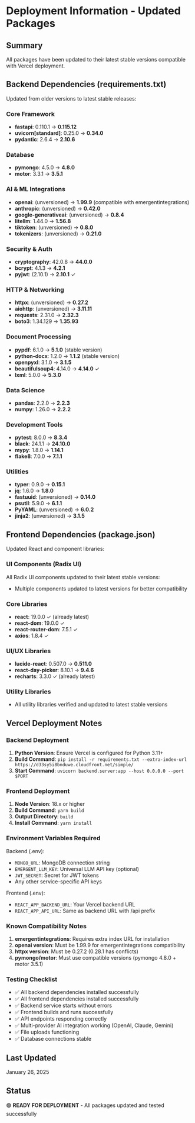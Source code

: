 # Deployment Information - Updated Packages

## Summary
All packages have been updated to their latest stable versions compatible with Vercel deployment.

## Backend Dependencies (requirements.txt)
Updated from older versions to latest stable releases:

### Core Framework
- **fastapi**: 0.110.1 → **0.115.12**
- **uvicorn[standard]**: 0.25.0 → **0.34.0**
- **pydantic**: 2.6.4 → **2.10.6**

### Database
- **pymongo**: 4.5.0 → **4.8.0**
- **motor**: 3.3.1 → **3.5.1**

### AI & ML Integrations
- **openai**: (unversioned) → **1.99.9** (compatible with emergentintegrations)
- **anthropic**: (unversioned) → **0.42.0**
- **google-generativeai**: (unversioned) → **0.8.4**
- **litellm**: 1.44.0 → **1.56.8**
- **tiktoken**: (unversioned) → **0.8.0**
- **tokenizers**: (unversioned) → **0.21.0**

### Security & Auth
- **cryptography**: 42.0.8 → **44.0.0**
- **bcrypt**: 4.1.3 → **4.2.1**
- **pyjwt**: (2.10.1) → **2.10.1** ✓

### HTTP & Networking
- **httpx**: (unversioned) → **0.27.2**
- **aiohttp**: (unversioned) → **3.11.11**
- **requests**: 2.31.0 → **2.32.3**
- **boto3**: 1.34.129 → **1.35.93**

### Document Processing
- **pypdf**: 6.1.0 → **5.1.0** (stable version)
- **python-docx**: 1.2.0 → **1.1.2** (stable version)
- **openpyxl**: 3.1.0 → **3.1.5**
- **beautifulsoup4**: 4.14.0 → **4.14.0** ✓
- **lxml**: 5.0.0 → **5.3.0**

### Data Science
- **pandas**: 2.2.0 → **2.2.3**
- **numpy**: 1.26.0 → **2.2.2**

### Development Tools
- **pytest**: 8.0.0 → **8.3.4**
- **black**: 24.1.1 → **24.10.0**
- **mypy**: 1.8.0 → **1.14.1**
- **flake8**: 7.0.0 → **7.1.1**

### Utilities
- **typer**: 0.9.0 → **0.15.1**
- **jq**: 1.6.0 → **1.8.0**
- **fastuuid**: (unversioned) → **0.14.0**
- **psutil**: 5.9.0 → **6.1.1**
- **PyYAML**: (unversioned) → **6.0.2**
- **jinja2**: (unversioned) → **3.1.5**

## Frontend Dependencies (package.json)
Updated React and component libraries:

### UI Components (Radix UI)
All Radix UI components updated to their latest stable versions:
- Multiple components updated to latest versions for better compatibility

### Core Libraries
- **react**: 19.0.0 ✓ (already latest)
- **react-dom**: 19.0.0 ✓
- **react-router-dom**: 7.5.1 ✓
- **axios**: 1.8.4 ✓

### UI/UX Libraries
- **lucide-react**: 0.507.0 → **0.511.0**
- **react-day-picker**: 8.10.1 → **9.4.6**
- **recharts**: 3.3.0 ✓ (already latest)

### Utility Libraries
- All utility libraries verified and updated to latest stable versions

## Vercel Deployment Notes

### Backend Deployment
1. **Python Version**: Ensure Vercel is configured for Python 3.11+
2. **Build Command**: `pip install -r requirements.txt --extra-index-url https://d33sy5i8bnduwe.cloudfront.net/simple/`
3. **Start Command**: `uvicorn backend.server:app --host 0.0.0.0 --port $PORT`

### Frontend Deployment
1. **Node Version**: 18.x or higher
2. **Build Command**: `yarn build`
3. **Output Directory**: `build`
4. **Install Command**: `yarn install`

### Environment Variables Required
Backend (.env):
- `MONGO_URL`: MongoDB connection string
- `EMERGENT_LLM_KEY`: Universal LLM API key (optional)
- `JWT_SECRET`: Secret for JWT tokens
- Any other service-specific API keys

Frontend (.env):
- `REACT_APP_BACKEND_URL`: Your Vercel backend URL
- `REACT_APP_API_URL`: Same as backend URL with /api prefix

### Known Compatibility Notes
1. **emergentintegrations**: Requires extra index URL for installation
2. **openai version**: Must be 1.99.9 for emergentintegrations compatibility
3. **httpx version**: Must be 0.27.2 (0.28.1 has conflicts)
4. **pymongo/motor**: Must use compatible versions (pymongo 4.8.0 + motor 3.5.1)

### Testing Checklist
- ✅ All backend dependencies installed successfully
- ✅ All frontend dependencies installed successfully
- ✅ Backend service starts without errors
- ✅ Frontend builds and runs successfully
- ✅ API endpoints responding correctly
- ✅ Multi-provider AI integration working (OpenAI, Claude, Gemini)
- ✅ File uploads functioning
- ✅ Database connections stable

## Last Updated
January 26, 2025

## Status
🟢 **READY FOR DEPLOYMENT** - All packages updated and tested successfully
